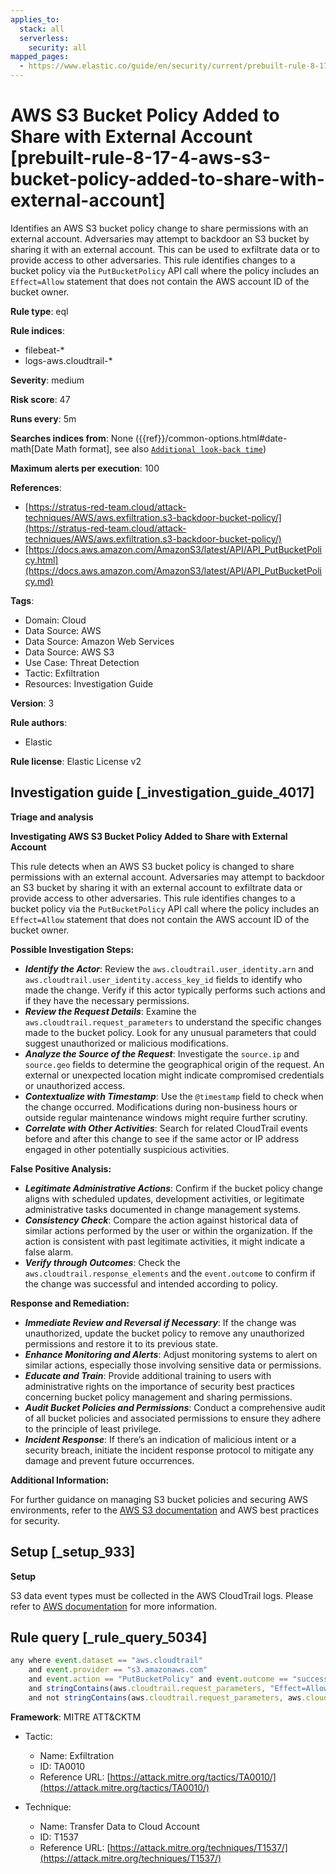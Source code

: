 ```yaml
---
applies_to:
  stack: all
  serverless:
    security: all
mapped_pages:
  - https://www.elastic.co/guide/en/security/current/prebuilt-rule-8-17-4-aws-s3-bucket-policy-added-to-share-with-external-account.html
---
```


# AWS S3 Bucket Policy Added to Share with External Account [prebuilt-rule-8-17-4-aws-s3-bucket-policy-added-to-share-with-external-account]

Identifies an AWS S3 bucket policy change to share permissions with an external account. Adversaries may attempt to backdoor an S3 bucket by sharing it with an external account. This can be used to exfiltrate data or to provide access to other adversaries. This rule identifies changes to a bucket policy via the `PutBucketPolicy` API call where the policy includes an `Effect=Allow` statement that does not contain the AWS account ID of the bucket owner.

**Rule type**: eql

**Rule indices**:

* filebeat-*
* logs-aws.cloudtrail-*

**Severity**: medium

**Risk score**: 47

**Runs every**: 5m

**Searches indices from**: None ({{ref}}/common-options.html#date-math[Date Math format], see also [`Additional look-back time`](docs-content://solutions/security/detect-and-alert/create-detection-rule.md#rule-schedule))

**Maximum alerts per execution**: 100

**References**:

* [https://stratus-red-team.cloud/attack-techniques/AWS/aws.exfiltration.s3-backdoor-bucket-policy/](https://stratus-red-team.cloud/attack-techniques/AWS/aws.exfiltration.s3-backdoor-bucket-policy/)
* [https://docs.aws.amazon.com/AmazonS3/latest/API/API_PutBucketPolicy.html](https://docs.aws.amazon.com/AmazonS3/latest/API/API_PutBucketPolicy.md)

**Tags**:

* Domain: Cloud
* Data Source: AWS
* Data Source: Amazon Web Services
* Data Source: AWS S3
* Use Case: Threat Detection
* Tactic: Exfiltration
* Resources: Investigation Guide

**Version**: 3

**Rule authors**:

* Elastic

**Rule license**: Elastic License v2

## Investigation guide [_investigation_guide_4017]

**Triage and analysis**

**Investigating AWS S3 Bucket Policy Added to Share with External Account**

This rule detects when an AWS S3 bucket policy is changed to share permissions with an external account. Adversaries may attempt to backdoor an S3 bucket by sharing it with an external account to exfiltrate data or provide access to other adversaries. This rule identifies changes to a bucket policy via the `PutBucketPolicy` API call where the policy includes an `Effect=Allow` statement that does not contain the AWS account ID of the bucket owner.

**Possible Investigation Steps:**

* ***Identify the Actor***: Review the `aws.cloudtrail.user_identity.arn` and `aws.cloudtrail.user_identity.access_key_id` fields to identify who made the change. Verify if this actor typically performs such actions and if they have the necessary permissions.
* ***Review the Request Details***: Examine the `aws.cloudtrail.request_parameters` to understand the specific changes made to the bucket policy. Look for any unusual parameters that could suggest unauthorized or malicious modifications.
* ***Analyze the Source of the Request***: Investigate the `source.ip` and `source.geo` fields to determine the geographical origin of the request. An external or unexpected location might indicate compromised credentials or unauthorized access.
* ***Contextualize with Timestamp***: Use the `@timestamp` field to check when the change occurred. Modifications during non-business hours or outside regular maintenance windows might require further scrutiny.
* ***Correlate with Other Activities***: Search for related CloudTrail events before and after this change to see if the same actor or IP address engaged in other potentially suspicious activities.

**False Positive Analysis:**

* ***Legitimate Administrative Actions***: Confirm if the bucket policy change aligns with scheduled updates, development activities, or legitimate administrative tasks documented in change management systems.
* ***Consistency Check***: Compare the action against historical data of similar actions performed by the user or within the organization. If the action is consistent with past legitimate activities, it might indicate a false alarm.
* ***Verify through Outcomes***: Check the `aws.cloudtrail.response_elements` and the `event.outcome` to confirm if the change was successful and intended according to policy.

**Response and Remediation:**

* ***Immediate Review and Reversal if Necessary***: If the change was unauthorized, update the bucket policy to remove any unauthorized permissions and restore it to its previous state.
* ***Enhance Monitoring and Alerts***: Adjust monitoring systems to alert on similar actions, especially those involving sensitive data or permissions.
* ***Educate and Train***: Provide additional training to users with administrative rights on the importance of security best practices concerning bucket policy management and sharing permissions.
* ***Audit Bucket Policies and Permissions***: Conduct a comprehensive audit of all bucket policies and associated permissions to ensure they adhere to the principle of least privilege.
* ***Incident Response***: If there’s an indication of malicious intent or a security breach, initiate the incident response protocol to mitigate any damage and prevent future occurrences.

**Additional Information:**

For further guidance on managing S3 bucket policies and securing AWS environments, refer to the [AWS S3 documentation](https://docs.aws.amazon.com/AmazonS3/latest/userguide/enable-cloudtrail-logging-for-s3.md) and AWS best practices for security.


## Setup [_setup_933]

**Setup**

S3 data event types must be collected in the AWS CloudTrail logs. Please refer to [AWS documentation](https://docs.aws.amazon.com/AmazonS3/latest/userguide/enable-cloudtrail-logging-for-s3.md) for more information.


## Rule query [_rule_query_5034]

```js
any where event.dataset == "aws.cloudtrail"
    and event.provider == "s3.amazonaws.com"
    and event.action == "PutBucketPolicy" and event.outcome == "success"
    and stringContains(aws.cloudtrail.request_parameters, "Effect=Allow")
    and not stringContains(aws.cloudtrail.request_parameters, aws.cloudtrail.recipient_account_id)
```

**Framework**: MITRE ATT&CKTM

* Tactic:

    * Name: Exfiltration
    * ID: TA0010
    * Reference URL: [https://attack.mitre.org/tactics/TA0010/](https://attack.mitre.org/tactics/TA0010/)

* Technique:

    * Name: Transfer Data to Cloud Account
    * ID: T1537
    * Reference URL: [https://attack.mitre.org/techniques/T1537/](https://attack.mitre.org/techniques/T1537/)



